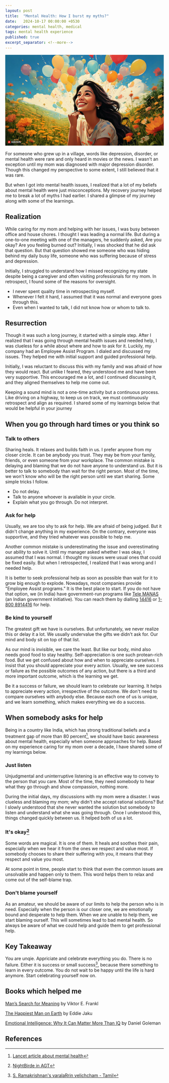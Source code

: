 ```yaml
---
layout: post
title:  "Mental Health: How I burst my myths?"
date:   2024-10-17 00:00:00 +0530
categories: mental health, medical
tags: mental health experience
published: true
excerpt_separator: <!--more-->
---
```

<img src="/assets/images/mental-health-enter-new-world.jpg" title= "A happy, smiling women in a flower garden with balloons in background">

For someone who grew up in a village, words like depression, disorder, or mental health were rare and only heard in movies or the news. I wasn't an exception until my mom was diagnosed with major depression disorder. Though this changed my perspective to some extent, I still believed that it was rare.

But when I got into mental health issues, I realized that a lot of my beliefs about mental health were just misconceptions. My recovery journey helped me to break a lot of myths I had earlier. I shared a glimpse of my journey along with some of the learnings.

<!--more-->

## Realization
While caring for my mom and helping with her issues, I was busy between office and house chores. I thought I was leading a normal life. But during a one-to-one meeting with one of the managers, he suddenly asked, Are you okay? Are you feeling burned out? Initially, I was shocked that he did ask that question. But that question showed me someone who was hiding behind my daily busy life, someone who was suffering because of stress and depression.

Initially, I struggled to understand how I missed recognizing my state despite being a caregiver and often visiting professionals for my mom. In retrospect, I found some of the reasons for oversight.

* I never spent quality time in retrospecting myself.
* Whenever I felt it hard, I assumed that it was normal and everyone goes through this.
* Even when I wanted to talk, I did not know how or whom to talk to.

## Resurrection
Though it was such a long journey, it started with a simple step. After I realized that I was going through mental health issues and needed help, I was clueless for a while about where and how to ask for it. Luckily, my company had an Employee Assist Program. I dialed and discussed my issues. They helped me with initial support and guided professional help.

Initially, I was reluctant to discuss this with my family and was afraid of how they would react. But unlike I feared, they understood me and have been very supportive. This encouraged me a lot, and I continued discussing it, and they aligned themselves to help me come out.

Keeping a sound mind is not a one-time activity but a continuous process. Like driving on a highway, to keep us on track, we must continuously retrospect and align as required. I shared some of my learnings below that would be helpful in your journey

## When you go through hard times or you think so
### Talk to others
Sharing heals. It relaxes and builds faith in us. I prefer anyone from my closer circle. It can be anybody you trust. They may be from your family, friends, or even someone from your workplace. The common mistake is delaying and blaming that we do not have anyone to understand us. But it is better to talk to somebody than wait for the right person. Most of the time, we won't know who will be the right person until we start sharing. Some simple tricks I follow.

* Do not delay.
* Talk to anyone whoever is available in your circle.
* Explain what you go through. Do not interpret.

### Ask for help
Usually, we are too shy to ask for help. We are afraid of being judged. But it didn't change anything in my experience. On the contrary, everyone was supportive, and they tried whatever was possible to help me.

Another common mistake is underestimating the issue and overestimating our ability to solve it. Until my manager asked whether I was okay, I assumed that I was normal. I thought my issues were usual ones that could be fixed easily. But when I retrospected, I realized that I was wrong and I needed help.

It is better to seek professional help as soon as possible than wait for it to grow big enough to explode. Nowadays, most companies provide "Employee Assist programs." It is the best place to start. If you do not have that option, we (in India) have government-run programs like [Tele MANAS](https://telemanas.mohfw.gov.in/home) (an Indian government initiative). You can reach them by dialling [14416](tel:14416) or [1-800 8914416](tel:18008914416) for help.

### Be kind to yourself
The greatest gift we have is ourselves. But unfortunately, we never realize this or delay it a lot. We usually undervalue the gifts we didn't ask for. Our mind and body sit on top of that list.

As our mind is invisible, we care the least. But like our body, mind also needs good food to stay healthy. Self-appreciation is one such protean-rich food. But we get confused about how and when to appreciate ourselves. I insist that you should appreciate your every action. Usually, we see success or failure as the possible outcomes of any action, but there is a third and more important outcome, which is the learning we get.

Be it a success or failure, we should learn to celebrate our learning. It helps to appreciate every action, irrespective of the outcome. We don't need to compare ourselves with anybody else. Because each one of us is unique, and we learn something, which makes everything we do a success.

## When somebody asks for help
Being in a country like India, which has strong traditional beliefs and a treatment gap of more than 80 percent[^1], we should have basic awareness about mental health, especially when someone approaches for help. Based on my experience caring for my mom over a decade, I have shared some of my learnings below.

### Just listen
Unjudgmental and uninterruptive listening is an effective way to convey to the person that you care. Most of the time, they need somebody to hear what they go through and show compassion, nothing more.

During the initial days, my discussions with my mom were a disaster. I was clueless and blaming my mom; why didn't she accept rational solutions? But I slowly understood that she never wanted the solution but somebody to listen and understand what she was going through. Once I understood this, things changed quickly between us. It helped both of us a lot.

### It's okay[^3]
Some words are magical. It is one of them. It heals and soothes their pain, especially when we hear it from the ones we respect and value most. If somebody chooses to share their suffering with you, it means that they respect and value you most.

At some point in time, people start to think that even the common issues are unsolvable and happen only to them. This word helps them to relax and come out of the self-blame trap.

### Don't blame yourself
As an amateur, we should be aware of our limits to help the person who is in need. Especially when the person is our closer one, we are emotionally bound and desperate to help them. When we are unable to help them, we start blaming ourself. This will sometimes lead to bad mental health. So always be aware of what we could help and guide them to get professional help.

## Key Takeaway
You are unqie. Appriciate and celebrate everything you do. There is no failure. Either it is success or small success[^2], because there something to learn in every outcome. You do not wait to be happy until the life is hard anymore. Start celebrating yourself now on.

## Books which helped me
[Man’s Search for Meaning](https://www.goodreads.com/book/show/4069.Man_s_Search_for_Meaning) by Viktor E. Frankl

[The Happiest Man on Earth](https://www.goodreads.com/book/show/53239311-the-happiest-man-on-earth?ref=nav_sb_ss_1_13) by Eddie Jaku

[Emotional Intelligence: Why It Can Matter More Than IQ](https://www.goodreads.com/book/show/26329.Emotional_Intelligence?ref=nav_sb_noss_l_9) by Daniel Goleman

## References
[^1]: [Lancet article about mental health](https://www.thelancet.com/journals/lansea/article/PIIS2772-3682(23)00160-9/fulltext)

[^2]: [S. Ramakrishnan's varalaRrin velichcham - Tamil](https://www.youtube.com/watch?v=6uh0ez-zrzg)

[^3]: [NightBirde in AGT](https://www.youtube.com/watch?v=CZJvBfoHDk0)